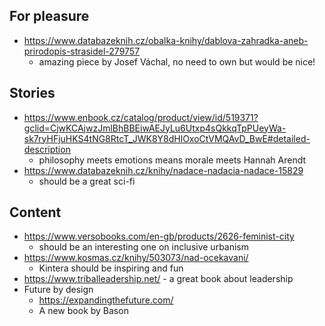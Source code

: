 ## For pleasure
- https://www.databazeknih.cz/obalka-knihy/dablova-zahradka-aneb-prirodopis-strasidel-279757
	- amazing piece by Josef Váchal, no need to own but would be nice!
## Stories
- https://www.enbook.cz/catalog/product/view/id/519371?gclid=CjwKCAjwzJmlBhBBEiwAEJyLu6Utxp4sQkkqTpPUeyWa-sk7ryHFjuHKS4tNG8RtcT_JWK8Y8dHlOxoCtVMQAvD_BwE#detailed-description
	- philosophy meets emotions means morale meets Hannah Arendt
- https://www.databazeknih.cz/knihy/nadace-nadacia-nadace-15829
	- should be a great sci-fi
## Content
- https://www.versobooks.com/en-gb/products/2626-feminist-city
	- should be an interesting one on inclusive urbanism
- https://www.kosmas.cz/knihy/503073/nad-ocekavani/
	- Kintera should be inspiring and fun
 - https://www.triballeadership.net/
        - a great book about leadership
- Future by design
	- https://expandingthefuture.com/
	- A new book by Bason